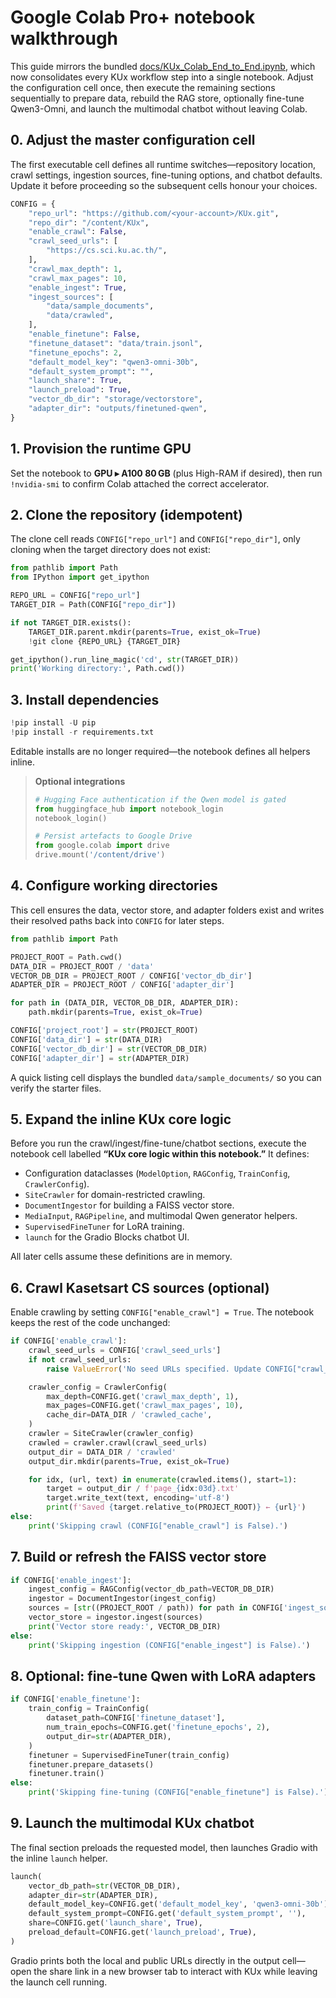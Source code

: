 # Google Colab Pro+ notebook walkthrough

This guide mirrors the bundled [docs/KUx_Colab_End_to_End.ipynb](KUx_Colab_End_to_End.ipynb), which now consolidates every KUx workflow step into a single notebook. Adjust the configuration cell once, then execute the remaining sections sequentially to prepare data, rebuild the RAG store, optionally fine-tune Qwen3-Omni, and launch the multimodal chatbot without leaving Colab.

## 0. Adjust the master configuration cell

The first executable cell defines all runtime switches—repository location, crawl settings, ingestion sources, fine-tuning options, and chatbot defaults. Update it before proceeding so the subsequent cells honour your choices.

```python
CONFIG = {
    "repo_url": "https://github.com/<your-account>/KUx.git",
    "repo_dir": "/content/KUx",
    "enable_crawl": False,
    "crawl_seed_urls": [
        "https://cs.sci.ku.ac.th/",
    ],
    "crawl_max_depth": 1,
    "crawl_max_pages": 10,
    "enable_ingest": True,
    "ingest_sources": [
        "data/sample_documents",
        "data/crawled",
    ],
    "enable_finetune": False,
    "finetune_dataset": "data/train.jsonl",
    "finetune_epochs": 2,
    "default_model_key": "qwen3-omni-30b",
    "default_system_prompt": "",
    "launch_share": True,
    "launch_preload": True,
    "vector_db_dir": "storage/vectorstore",
    "adapter_dir": "outputs/finetuned-qwen",
}
```

## 1. Provision the runtime GPU

Set the notebook to **GPU ▸ A100 80 GB** (plus High-RAM if desired), then run `!nvidia-smi` to confirm Colab attached the correct accelerator.

## 2. Clone the repository (idempotent)

The clone cell reads `CONFIG["repo_url"]` and `CONFIG["repo_dir"]`, only cloning when the target directory does not exist:

```python
from pathlib import Path
from IPython import get_ipython

REPO_URL = CONFIG["repo_url"]
TARGET_DIR = Path(CONFIG["repo_dir"])

if not TARGET_DIR.exists():
    TARGET_DIR.parent.mkdir(parents=True, exist_ok=True)
    !git clone {REPO_URL} {TARGET_DIR}

get_ipython().run_line_magic('cd', str(TARGET_DIR))
print('Working directory:', Path.cwd())
```

## 3. Install dependencies

```python
!pip install -U pip
!pip install -r requirements.txt
```

Editable installs are no longer required—the notebook defines all helpers inline.

> **Optional integrations**
>
> ```python
> # Hugging Face authentication if the Qwen model is gated
> from huggingface_hub import notebook_login
> notebook_login()
>
> # Persist artefacts to Google Drive
> from google.colab import drive
> drive.mount('/content/drive')
> ```

## 4. Configure working directories

This cell ensures the data, vector store, and adapter folders exist and writes their resolved paths back into `CONFIG` for later steps.

```python
from pathlib import Path

PROJECT_ROOT = Path.cwd()
DATA_DIR = PROJECT_ROOT / 'data'
VECTOR_DB_DIR = PROJECT_ROOT / CONFIG['vector_db_dir']
ADAPTER_DIR = PROJECT_ROOT / CONFIG['adapter_dir']

for path in (DATA_DIR, VECTOR_DB_DIR, ADAPTER_DIR):
    path.mkdir(parents=True, exist_ok=True)

CONFIG['project_root'] = str(PROJECT_ROOT)
CONFIG['data_dir'] = str(DATA_DIR)
CONFIG['vector_db_dir'] = str(VECTOR_DB_DIR)
CONFIG['adapter_dir'] = str(ADAPTER_DIR)
```

A quick listing cell displays the bundled `data/sample_documents/` so you can verify the starter files.

## 5. Expand the inline KUx core logic

Before you run the crawl/ingest/fine-tune/chatbot sections, execute the notebook cell labelled **“KUx core logic within this notebook.”** It defines:

- Configuration dataclasses (`ModelOption`, `RAGConfig`, `TrainConfig`, `CrawlerConfig`).
- `SiteCrawler` for domain-restricted crawling.
- `DocumentIngestor` for building a FAISS vector store.
- `MediaInput`, `RAGPipeline`, and multimodal Qwen generator helpers.
- `SupervisedFineTuner` for LoRA training.
- `launch` for the Gradio Blocks chatbot UI.

All later cells assume these definitions are in memory.

## 6. Crawl Kasetsart CS sources (optional)

Enable crawling by setting `CONFIG["enable_crawl"] = True`. The notebook keeps the rest of the code unchanged:

```python
if CONFIG['enable_crawl']:
    crawl_seed_urls = CONFIG['crawl_seed_urls']
    if not crawl_seed_urls:
        raise ValueError('No seed URLs specified. Update CONFIG["crawl_seed_urls"].')

    crawler_config = CrawlerConfig(
        max_depth=CONFIG.get('crawl_max_depth', 1),
        max_pages=CONFIG.get('crawl_max_pages', 10),
        cache_dir=DATA_DIR / 'crawled_cache',
    )
    crawler = SiteCrawler(crawler_config)
    crawled = crawler.crawl(crawl_seed_urls)
    output_dir = DATA_DIR / 'crawled'
    output_dir.mkdir(parents=True, exist_ok=True)

    for idx, (url, text) in enumerate(crawled.items(), start=1):
        target = output_dir / f'page_{idx:03d}.txt'
        target.write_text(text, encoding='utf-8')
        print(f'Saved {target.relative_to(PROJECT_ROOT)} ← {url}')
else:
    print('Skipping crawl (CONFIG["enable_crawl"] is False).')
```

## 7. Build or refresh the FAISS vector store

```python
if CONFIG['enable_ingest']:
    ingest_config = RAGConfig(vector_db_path=VECTOR_DB_DIR)
    ingestor = DocumentIngestor(ingest_config)
    sources = [str((PROJECT_ROOT / path)) for path in CONFIG['ingest_sources']]
    vector_store = ingestor.ingest(sources)
    print('Vector store ready:', VECTOR_DB_DIR)
else:
    print('Skipping ingestion (CONFIG["enable_ingest"] is False).')
```

## 8. Optional: fine-tune Qwen with LoRA adapters

```python
if CONFIG['enable_finetune']:
    train_config = TrainConfig(
        dataset_path=CONFIG['finetune_dataset'],
        num_train_epochs=CONFIG.get('finetune_epochs', 2),
        output_dir=str(ADAPTER_DIR),
    )
    finetuner = SupervisedFineTuner(train_config)
    finetuner.prepare_datasets()
    finetuner.train()
else:
    print('Skipping fine-tuning (CONFIG["enable_finetune"] is False).')
```

## 9. Launch the multimodal KUx chatbot

The final section preloads the requested model, then launches Gradio with the inline `launch` helper.

```python
launch(
    vector_db_path=str(VECTOR_DB_DIR),
    adapter_dir=str(ADAPTER_DIR),
    default_model_key=CONFIG.get('default_model_key', 'qwen3-omni-30b'),
    default_system_prompt=CONFIG.get('default_system_prompt', ''),
    share=CONFIG.get('launch_share', True),
    preload_default=CONFIG.get('launch_preload', True),
)
```

Gradio prints both the local and public URLs directly in the output cell—open the share link in a new browser tab to interact with KUx while leaving the launch cell running.
